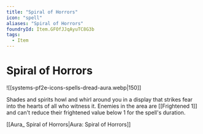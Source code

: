 ```yaml
---
title: "Spiral of Horrors"
icon: "spell"
aliases: "Spiral of Horrors"
foundryId: Item.GFOfJJqAyuTC8G3b
tags:
  - Item
---
```


# Spiral of Horrors
![[systems-pf2e-icons-spells-dread-aura.webp|150]]

Shades and spirits howl and whirl around you in a display that strikes fear into the hearts of all who witness it. Enemies in the area are [[Frightened 1]] and can't reduce their frightened value below 1 for the spell's duration.

[[Aura\_ Spiral of Horrors|Aura: Spiral of Horrors]]
